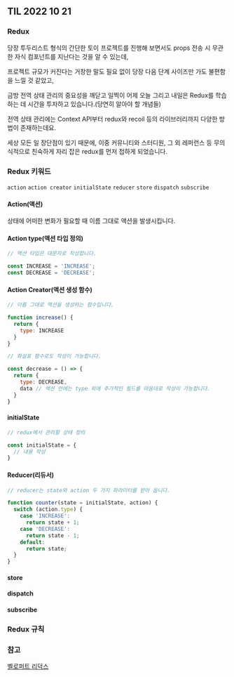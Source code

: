 ## TIL 2022 10 21

### Redux

당장 투두리스트 형식의 간단한 토이 프로젝트를 진행해 보면서도 props 전송 시 무관한 자식 컴포넌트를 지난다는 것을 알 수 있는데,

프로젝트 규모가 커진다는 거창한 말도 필요 없이 당장 다음 단계 사이즈만 가도 불편함을 느낄 것 같았고,

금방 전역 상태 관리의 중요성을 깨닫고 일찍이 어제 오늘 그리고 내일은 Redux를 학습하는 데 시간을 투자하고 있습니다.(당연히 알아야 할 개념들)

전역 상태 관리에는 Context API부터 redux와 recoil 등의 라이브러리까지 다양한 방법이 존재하는데요.

세상 모든 일 장단점이 있기 때문에, 이중 커뮤니티와 스터디원, 그 외 레퍼런스 등 무의식적으로 친숙하게 자리 잡은 redux를 먼저 접하게 되었습니다.

### Redux 키워드
<code>action</code> <code>action creator</code> <code>initialState</code> <code>reducer</code> <code>store</code> <code>dispatch</code> <code>subscribe</code>

#### Action(액션)

상태에 어떠한 변화가 필요할 때 이름 그대로 액션을 발생시킵니다.

#### Action type(액션 타입 정의)

```js
// 액션 타입은 대문자로 작성합니다.

const INCREASE = 'INCREASE';
const DECREASE = 'DECREASE';
```

#### Action Creator(액션 생성 함수)

```js
// 이름 그대로 액션을 생성하는 함수입니다.

function increase() {
  return {
    type: INCREASE
  }
}

// 화살표 함수로도 작성이 가능합니다.

const decrease = () => {
  return {
    type: DECREASE,
    data // 액션 안에는 type 외에 추가적인 필드를 마음대로 작성이 가능합니다.
  }
}

```

#### initialState

```js
// redux에서 관리할 상태 정의

const initialState = {
  // 내용 작성
}
```

#### Reducer(리듀서)

```js
// reducer는 state와 action 두 가지 파라미터를 받아 옵니다.

function counter(state = initialState, action) {
  switch (action.type) {
    case 'INCREASE':
      return state + 1;
    case 'DECREASE':
      return state - 1;
    default:
      return state;
  }
}
```

#### store

#### dispatch

#### subscribe

### Redux 규칙

### 참고
[벨로퍼트 리덕스](https://react.vlpt.us/redux/)
